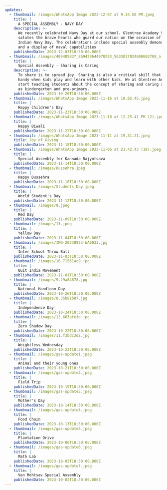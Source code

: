 ```yaml
---
updates:
  - thumbnail: /images/WhatsApp Image 2023-12-07 at 9.14.58 PM.jpeg
    title: |
      A SPECIAL ASSEMBLY - NAVY DAY
    description: >-
      We recently celebrated Navy Day at our school. Glentree Academy Sarjapur
      salutes the brave hearts who guard our nation on the occasion of the
      Indian Navy Day. The celebrations include special assembly demonstrations
      and a display of naval capabilities
    publishedDate: 2023-12-03T18:30:00.000Z
  - thumbnail: /images/406405837_869439644970293_5633037024608602708_n.jpg
    title: |
      Special Assembly - Sharing is Caring
    description: >-
      To share is to spread joy. Sharing is also a critical skill that comes in
      handy when kids play and learn with other kids. We at Glentree Academy,
      start teaching students about the concept of sharing and caring as early
      as kindergarten and pre-primary.
    publishedDate: 2023-10-26T18:30:00.000Z
  - thumbnail: /images/WhatsApp Image 2023-11-16 at 10.02.45.jpeg
    title: |
      Happy Children's Day
    publishedDate: 2023-11-23T18:30:00.000Z
  - thumbnail: /images/WhatsApp Image 2023-11-10 at 12.25.41 PM (2).jpeg
    title: |
      Happy Diwali
    publishedDate: 2023-11-22T18:30:00.000Z
  - thumbnail: /images/WhatsApp Image 2023-11-11 at 19.31.21.jpeg
    title: Joy of Giving
    publishedDate: 2023-11-18T18:30:00.000Z
  - thumbnail: /images/WhatsApp Image 2023-11-06 at 21.42.43 (18).jpeg
    title: |
      Special Assembly for Kannada Rajyotsava
    publishedDate: 2023-11-14T18:30:00.000Z
  - thumbnail: /images/Dussehra.jpeg
    title: |
      Happy Dussehra
    publishedDate: 2023-11-16T18:30:00.000Z
  - thumbnail: /images/Students Day.jpeg
    title: |
      World Student's Day
    publishedDate: 2023-11-12T18:30:00.000Z
  - thumbnail: /images/9.jpeg
    title: |
      Red Day
    publishedDate: 2023-11-09T18:30:00.000Z
  - thumbnail: /images/13.jpeg
    title: |
      Yellow Day
    publishedDate: 2023-11-04T18:30:00.000Z
  - thumbnail: /images/IMG-20230923-WA0033.jpg
    title: |
      Inter School Throw Ball
    publishedDate: 2023-11-03T18:30:00.000Z
  - thumbnail: /images/10.71561ac9.jpg
    title: |
      Quit India Movement
    publishedDate: 2023-11-01T18:30:00.000Z
  - thumbnail: /images/9.29a84678.jpg
    title: |
      National Handloom Day
    publishedDate: 2023-10-26T18:30:00.000Z
  - thumbnail: /images/8.35b81b87.jpg
    title: |
      Independence Day
    publishedDate: 2023-10-24T18:30:00.000Z
  - thumbnail: /images/12.663afe3d.jpg
    title: |
      Zero Shadow Day
    publishedDate: 2023-10-22T18:30:00.000Z
  - thumbnail: /images/11.f3bdc3d2.jpg
    title: |
      Weightless Wednesday
    publishedDate: 2023-10-22T18:30:00.000Z
  - thumbnail: /images/gas-update1.jpeg
    title: |
      Animal and their young ones
    publishedDate: 2023-10-21T18:30:00.000Z
  - thumbnail: /images/gas-update2.jpeg
    title: |
      Field Trip
    publishedDate: 2023-10-19T18:30:00.000Z
  - thumbnail: /images/gas-update3.jpeg
    title: |
      Mother's Day
    publishedDate: 2023-10-14T18:30:00.000Z
  - thumbnail: /images/gas-update4.jpeg
    title: |
      Food Chain
    publishedDate: 2023-10-13T18:30:00.000Z
  - thumbnail: /images/gas-update5.jpeg
    title: |
      Plantation Drive
    publishedDate: 2023-10-06T18:30:00.000Z
  - thumbnail: /images/gas-update6.jpeg
    title: |
      Math Lab
    publishedDate: 2023-10-03T18:30:00.000Z
  - thumbnail: /images/gas-update7.jpeg
    title: |
      Van Mohtsav Special Assembly
    publishedDate: 2023-10-02T18:30:00.000Z
---
```


